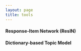 ```yaml
---
layout: page
title: tools
---
```


#### Response-Item Network (ResIN)

#### Dictionary-based Topic Model 

